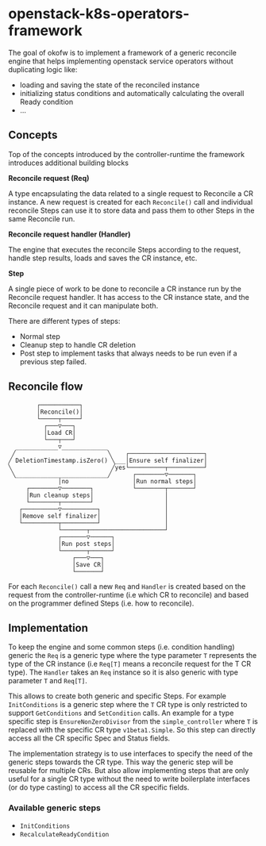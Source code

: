 # openstack-k8s-operators-framework

The goal of okofw is to implement a framework of a generic reconcile engine
that helps implementing openstack service operators without duplicating logic
like:
* loading and saving the state of the reconciled instance
* initializing status conditions and automatically calculating the overall
  Ready condition
* ...

## Concepts
Top of the concepts introduced by the controller-runtime the framework
introduces additional building blocks

**Reconcile request (Req)**

A type encapsulating the data related to a single request to Reconcile a CR
instance. A new request is created for each `Reconcile()` call and individual
reconcile Steps can use it to store data and pass them to other Steps in the
same Reconcile run.

**Reconcile request handler (Handler)**

The engine that executes the reconcile Steps according to the request, handle
step results, loads and saves the CR instance, etc.

**Step**

A single piece of work to be done to reconcile a CR instance run by the
Reconcile request handler. It has access to the CR instance state, and the
Reconcile request and it can manipulate both.

There are different types of steps:
* Normal step
* Cleanup step to handle CR deletion
* Post step to implement tasks that always needs to be run even if a previous
  step failed.


## Reconcile flow

```
        ┌───────────┐
        │Reconcile()│
        └─────┬─────┘
          ┌───▽───┐
          │Load CR│
          └───┬───┘
  ____________▽_____________
 ╱                          ╲    ┌─────────────────────┐
╱ DeletionTimestamp.isZero() ╲___│Ensure self finalizer│
╲                            ╱yes└──────────┬──────────┘
 ╲__________________________╱      ┌────────▽───────┐
              │no                  │Run normal steps│
     ┌────────▽────────┐           └────────┬───────┘
     │Run cleanup steps│                    │
     └────────┬────────┘                    │
   ┌──────────▽──────────┐                  │
   │Remove self finalizer│                  │
   └──────────┬──────────┘                  │
              └───────┬─────────────────────┘
              ┌───────▽──────┐
              │Run post steps│
              └───────┬──────┘
                  ┌───▽───┐
                  │Save CR│
                  └───────┘
```
<!---
Drawn with https://arthursonzogni.com/Diagon/#Flowchart

"Reconcile()"
"Load CR"
if ("DeletionTimestamp.isZero()") {

  "Ensure self finalizer"
  "Run normal steps"

}
else {
  "Run cleanup steps"
  "Remove self finalizer"
}

"Run post steps"
"Save CR"

-->

For each `Reconcile()` call a new `Req` and `Handler` is created based on the
request from the controller-runtime (i.e which CR to reconcile) and based on
the programmer defined Steps (i.e. how to reconcile).


## Implementation

To keep the engine and some common steps (i.e. condition handling) generic the
`Req` is a generic type where the type parameter `T` represents the type of the
CR instance (i.e `Req[T]` means a reconcile request for the T CR type).
The `Handler` takes an `Req` instance so it is also generic with type parameter
`T` and `Req[T]`.

This allows to create both generic and specific Steps. For example
`InitConditions` is a generic step where the `T` CR type is only restricted
to support `GetConditions` and `SetCondition` calls.
An example for a type specific step is `EnsureNonZeroDivisor` from the
`simple_controller` where `T` is replaced with the specific CR type
`v1beta1.Simple`. So this step can directly access all the CR specific Spec and
Status fields.

The implementation strategy is to use interfaces to specify the need of the
generic steps towards the CR type. This way the generic step will be reusable
for multiple CRs. But also allow implementing steps that are only useful for
a single CR type without the need to write boilerplate interfaces (or do type
casting) to access all the CR specific fields.

### Available generic steps

* `InitConditions`
* `RecalculateReadyCondition`
